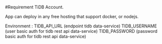 #Requirement 
TiDB Account.

App can deploy in any free hosting that support docker, or nodejs.

Environment : 
TIDB_API_URL (endpoint tidb data-service)
TIDB_USERNAME (user basic auth for tidb rest api data-service)
TIDB_PASSWORD (password basic auth for tidb rest api data-service)
